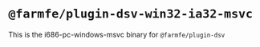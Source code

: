 # `@farmfe/plugin-dsv-win32-ia32-msvc`

This is the i686-pc-windows-msvc binary for `@farmfe/plugin-dsv`
